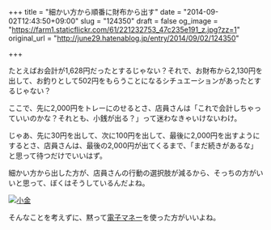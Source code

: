 +++
title = "細かい方から順番に財布から出す"
date = "2014-09-02T12:43:50+09:00"
slug = "124350"
draft = false
og_image = "https://farm1.staticflickr.com/61/221232753_47c235e191_z.jpg?zz=1"
original_url = "http://june29.hatenablog.jp/entry/2014/09/02/124350"

+++

<p>たとえばお会計が1,628円だったとするじゃない？それで、お財布から2,130円を出して、お釣りとして502円をもらうことになるシチュエーションがあったとするじゃない？</p>
<p>ここで、先に2,000円をトレーにのせるとさ、店員さんは「これで会計しちゃっていいのかな？それとも、小銭が出る？」って迷わなきゃいけないわけ。</p>
<p>じゃあ、先に30円を出して、次に100円を出して、最後に2,000円を出すようにするとさ、店員さんは、最後の2,000円が出てくるまで、「まだ続きがあるな」と思って待つだけでいいはず。</p>
<p>細かい方から出した方が、店員さんの行動の選択肢が減るから、そっちの方がいいと思って、ぼくはそうしているんだよね。</p>
<p><a href="https://www.flickr.com/photos/june29/221232753" title="小金 by Jun OHWADA, on Flickr"><img src="https://farm1.staticflickr.com/61/221232753_47c235e191_z.jpg?zz=1" alt="小金"></a></p>
<p>そんなことを考えずに、黙って<a class="keyword" href="http://d.hatena.ne.jp/keyword/%C5%C5%BB%D2%A5%DE%A5%CD%A1%BC">電子マネー</a>を使った方がいいよね。</p>
